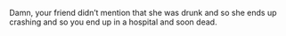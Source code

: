 Damn, your friend didn’t mention that she was drunk and so she ends up crashing and so you end up in a hospital and soon dead. 
